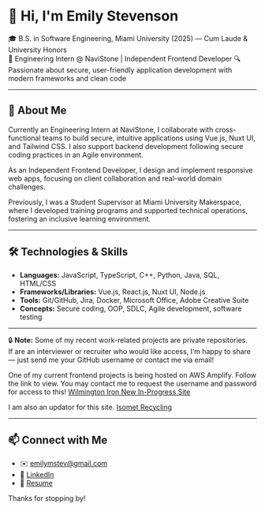 # 👋 Hi, I'm Emily Stevenson

🎓 B.S. in Software Engineering, Miami University (2025) — Cum Laude & University Honors  
💼 Engineering Intern @ NaviStone | Independent Frontend Developer 
🔍 Passionate about secure, user-friendly application development with modern frameworks and clean code

---

## 🚀 About Me

Currently an Engineering Intern at NaviStone, I collaborate with cross-functional teams to build secure, intuitive applications using Vue.js, Nuxt UI, and Tailwind CSS. I also support backend development following secure coding practices in an Agile environment.

As an Independent Frontend Developer, I design and implement responsive web apps, focusing on client collaboration and real-world domain challenges.

Previously, I was a Student Supervisor at Miami University Makerspace, where I developed training programs and supported technical operations, fostering an inclusive learning environment.

---

## 🛠 Technologies & Skills

- **Languages:** JavaScript, TypeScript, C++, Python, Java, SQL, HTML/CSS  
- **Frameworks/Libraries:** Vue.js, React.js, Nuxt UI, Node.js  
- **Tools:** Git/GitHub, Jira, Docker, Microsoft Office, Adobe Creative Suite  
- **Concepts:** Secure coding, OOP, SDLC, Agile development, software testing


---

🔒 **Note:** Some of my recent work-related projects are private repositories.  
If are an interviewer or recruiter who would like access, I’m happy to share — just send me your GitHub username or contact me via email!

One of my current frontend projects is being hosted on AWS Amplify. Follow the link to view. You may contact me to request the username and password for access to this!
[Wilmington Iron New In-Progress Site](https://new.wilmingtoniron.com/)

I am also an updator for this site. [Isomet Recycling](https://www.isometrecycling.com/)

---

## 📫 Connect with Me

- ✉️ emilymstev@gmail.com  
- 💼 [LinkedIn](https://www.linkedin.com/in/emily-stevenson-64046824b/)
- 🧾 [Resume](https://github.com/user-attachments/files/22234472/Emily.Stevenson.Cincinnati.Software.Developer.Resume.pdf)

Thanks for stopping by!
